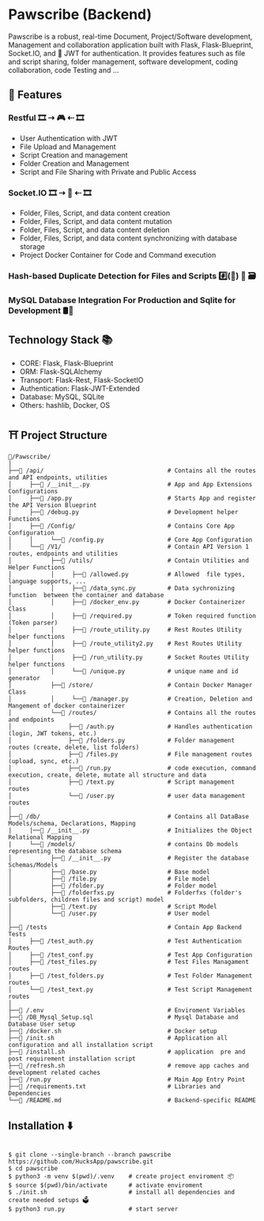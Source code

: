 # Pawscribe (Backend)
Pawscribe is a robust, real-time Document, Project/Software development, Management and collaboration application built with Flask, Flask-Blueprint, Socket.IO, and 🔏 JWT for authentication. It provides features such as file and script sharing, folder management, software development, coding collaboration, code Testing and ...

## 🧰 Features
###  Restful 🎞 ⇢ 🎮 ⇠ 🎞
  - User Authentication with JWT
  - File Upload and Management
  - Script Creation and management
  - Folder Creation and Management
  - Script and File Sharing with Private and Public Access
### Socket.IO  🎞 ⇢ 🔌 ⇠ 🎞
  - Folder, Files, Script, and data content creation
  - Folder, Files, Script, and data content mutation
  - Folder, Files, Script, and data content deletion
  - Folder, Files, Script, and data content synchronizing with database storage
  - Project Docker Container for Code and Command execution

### Hash-based Duplicate Detection for Files and Scripts #️⃣(📃) 🔀 🗃
### MySQL Database Integration For Production and Sqlite for Development 🛢🔄

## Technology Stack 📚
- CORE: Flask, Flask-Blueprint
- ORM: Flask-SQLAlchemy
- Transport: Flask-Rest, Flask-SocketIO
- Authentication: Flask-JWT-Extended
- Database: MySQL, SQLite
- Others: hashlib, Docker, OS

## ⛩ Project Structure

```plaintext
📁/Pawscribe/
│
├──📁 /api/                                   # Contains all the routes and API endpoints, utilities
│     ├──📄 /__init__.py                      # App and App Extensions Configurations
│     ├──📄 /app.py                           # Starts App and register the API Version Blueprint
│     ├──📄 /debug.py                         # Development helper Functions
│     ├──📁 /Config/                          # Contains Core App Configuration
│     │     └──📄 /config.py                  # Core App Configuration 
│     └──📁 /V1/                              # Contain API Version 1 routes, endpoints and utilities 
│           ├──📁 /utils/                     # Contain Utilities and Helper Functions
│           │     ├──📄 /allowed.py           # Allowed  file types, language supports, ...
│           │     ├──📄 /data_sync.py         # Data sychronizing function  between the container and database
│           │     ├──📄 /docker_env.py        # Docker Containerizer Class
│           │     ├──📄 /required.py          # Token required function (Token parser)
│           │     ├──📄 /route_utility.py     # Rest Routes Utility helper functions
│           │     ├──📄 /route_utility2.py    # Rest Routes Utility helper functions
│           │     ├──📄 /run_utility.py       # Socket Routes Utility helper functions
│           │     └──📄 /unique.py            # unique name and id generator
│           ├──📁 /store/                     # Contain Docker Manager Class
│           │     └──📄 /manager.py           # Creation, Deletion and Mangement of docker containerizer
│           └──📁 /routes/                    # Contains all the routes and endpoints
│                ├──📄 /auth.py               # Handles authentication (login, JWT tokens, etc.)
│                ├──📄 /folders.py            # Folder management routes (create, delete, list folders)
│                ├──📄 /files.py              # File management routes (upload, sync, etc.)
│                ├──📄 /run.py                # code execution, command execution, create, delete, mutate all structure and data
│                ├──📄 /text.py               # Script management routes
│                └──📄 /user.py               # user data management routes
│
├──📁 /db/                                    # Contains all DataBase Models/schema, Declarations, Mapping
|     |──📄 /__init__.py                      # Initializes the Object Relational Mapping
|     └──📁 /models/                          # contains Db models representing the database schema
│           ├──📄 /__init__.py                # Register the database Schemas/Models
│           ├──📄 /base.py                    # Base model
│           ├──📄 /file.py                    # File model
│           ├──📄 /folder.py                  # Folder model
│           ├──📄 /folderfxs.py               # Folderfxs (folder's subfolders, children files and script) model
│           ├──📄 /text.py                    # Script Model
│           └──📄 /user.py                    # User model
│
├──📁 /tests                                  # Contain App Backend Tests
│     ├──📄 /test_auth.py                     # Test Authentication Routes
│     ├──📄 /test_conf.py                     # Test App Configuration
│     ├──📄 /test_files.py                    # Test Files Managament routes
│     ├──📄 /test_folders.py                  # Test Folder Management routes
│     └──📄 /test_text.py                     # Test Script Management routes
│
├──📄 /.env                                   # Enviroment Variables
├──📄 /DB_Mysql_Setup.sql                     # Mysql Database and Database User setup
├──📄 /docker.sh                              # Docker setup
├──📄 /init.sh                                # Application all configuration and all installation script
├──📄 /install.sh                             # application  pre and post requirement installation script
├──📄 /refresh.sh                             # remove app caches and development related caches
├──📄 /run.py                                 # Main App Entry Point
├──📄 /requirements.txt                       # Libraries and Dependencies
└──📄 /README.md                              # Backend-specific README
```


## Installation ⬇️
```

$ git clone --single-branch --branch pawscribe https://github.com/HucksApp/pawscribe.git
$ cd pawscribe
$ python3 -m venv $(pwd)/.venv    # create project enviroment 📦   
$ source $(pwd)/bin/activate      # activate enviroment
$ ./init.sh                       # install all dependencies and create needed setups 🗳
$ python3 run.py                  # start server

```


